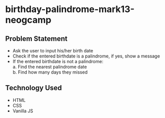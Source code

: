 # birthday-palindrome-mark13-neogcamp

## Problem Statement

* Ask the user to input his/her birth date
* Check if the entered birthdate is a palindrome, if yes, show a message
* If the entered birthdate is not a palindrome:\
  a. Find the nearest palindrome date\
  b. Find how many days they missed

## Technology Used

* HTML
* CSS
* Vanilla JS
